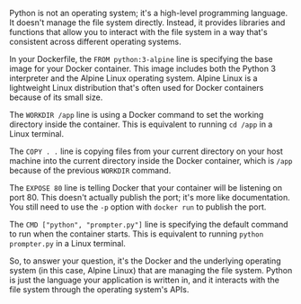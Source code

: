 Python is not an operating system; it's a high-level programming language. It doesn't manage the file system directly. Instead, it provides libraries and functions that allow you to interact with the file system in a way that's consistent across different operating systems.

In your Dockerfile, the `FROM python:3-alpine` line is specifying the base image for your Docker container. This image includes both the Python 3 interpreter and the Alpine Linux operating system. Alpine Linux is a lightweight Linux distribution that's often used for Docker containers because of its small size.

The `WORKDIR /app` line is using a Docker command to set the working directory inside the container. This is equivalent to running `cd /app` in a Linux terminal.

The `COPY . .` line is copying files from your current directory on your host machine into the current directory inside the Docker container, which is `/app` because of the previous `WORKDIR` command.

The `EXPOSE 80` line is telling Docker that your container will be listening on port 80. This doesn't actually publish the port; it's more like documentation. You still need to use the `-p` option with `docker run` to publish the port.

The `CMD ["python", "prompter.py"]` line is specifying the default command to run when the container starts. This is equivalent to running `python prompter.py` in a Linux terminal.

So, to answer your question, it's the Docker and the underlying operating system (in this case, Alpine Linux) that are managing the file system. Python is just the language your application is written in, and it interacts with the file system through the operating system's APIs.
